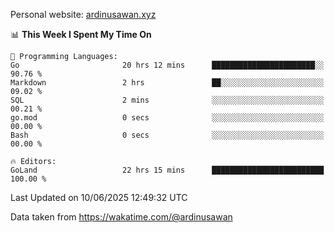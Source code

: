 Personal website: [ardinusawan.xyz](https://ardinusawan.xyz)

<!--START_SECTION:waka-->
📊 **This Week I Spent My Time On** 

```text
💬 Programming Languages: 
Go                       20 hrs 12 mins      ███████████████████████░░   90.76 % 
Markdown                 2 hrs               ██░░░░░░░░░░░░░░░░░░░░░░░   09.02 % 
SQL                      2 mins              ░░░░░░░░░░░░░░░░░░░░░░░░░   00.21 % 
go.mod                   0 secs              ░░░░░░░░░░░░░░░░░░░░░░░░░   00.00 % 
Bash                     0 secs              ░░░░░░░░░░░░░░░░░░░░░░░░░   00.00 % 

🔥 Editors: 
GoLand                   22 hrs 15 mins      █████████████████████████   100.00 % 
```


 Last Updated on 10/06/2025 12:49:32 UTC
<!--END_SECTION:waka-->
Data taken from https://wakatime.com/@ardinusawan
